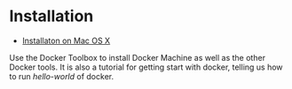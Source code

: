 # Installation

-  [Installaton on Mac OS X](https://docs.docker.com/installation/mac/)

Use the Docker Toolbox to install Docker Machine as well as the other Docker tools.
It is also a tutorial for getting start with docker, telling us how to run _hello-world_ of docker.



